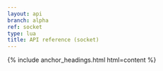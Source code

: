 ```yaml
---
layout: api
branch: alpha
ref: socket
type: lua
title: API reference (socket)
---
```

{% include anchor_headings.html html=content %}